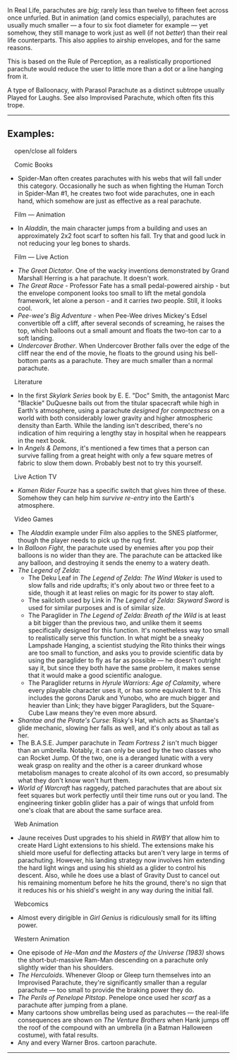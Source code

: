 In Real Life, parachutes are _big_; rarely less than twelve to fifteen feet across once unfurled. But in animation (and comics especially), parachutes are usually much smaller — a four to six foot diameter for example — yet somehow, they still manage to work just as well (if not _better_) than their real life counterparts. This also applies to airship envelopes, and for the same reasons.

This is based on the Rule of Perception, as a realistically proportioned parachute would reduce the user to little more than a dot or a line hanging from it.

A type of Balloonacy, with Parasol Parachute as a distinct subtrope usually Played for Laughs. See also Improvised Parachute, which often fits this trope.

___

## Examples:

    open/close all folders 

    Comic Books 

-   Spider-Man often creates parachutes with his webs that will fall under this category. Occasionally he such as when fighting the Human Torch in Spider-Man #1, he creates two foot wide parachutes, one in each hand, which somehow are just as effective as a real parachute.

    Film — Animation 

-   In _Aladdin_, the main character jumps from a building and uses an approximately 2x2 foot scarf to soften his fall. Try that and good luck in not reducing your leg bones to shards.

    Film — Live Action 

-   _The Great Dictator_. One of the wacky inventions demonstrated by Grand Marshall Herring is a hat parachute. It doesn't work.
-   _The Great Race_ - Professor Fate has a small pedal-powered airship - but the envelope component looks too small to lift the metal gondola framework, let alone a person - and it carries _two_ people. Still, it looks cool.
-   _Pee-wee's Big Adventure_ - when Pee-Wee drives Mickey's Edsel convertible off a cliff, after several seconds of screaming, he raises the top, which balloons out a small amount and floats the two-ton car to a soft landing.
-   _Undercover Brother_. When Undercover Brother falls over the edge of the cliff near the end of the movie, he floats to the ground using his bell-bottom pants as a parachute. They are much smaller than a normal parachute.

    Literature 

-   In the first _Skylark Series_ book by E. E. "Doc" Smith, the antagonist Marc "Blackie" DuQuesne bails out from the titular spacecraft while high in Earth's atmosphere, using a parachute _designed for compactness_ on a world with both considerably lower gravity and higher atmospheric density than Earth. While the landing isn't described, there's no indication of him requiring a lengthy stay in hospital when he reappears in the next book.
-   In _Angels & Demons_, it's mentioned a few times that a person can survive falling from a great height with only a few square metres of fabric to slow them down. Probably best not to try this yourself.

    Live Action TV 

-   _Kamen Rider Fourze_ has a specific switch that gives him three of these. Somehow they can help him _survive re-entry_ into the Earth's atmosphere.

    Video Games 

-   The _Aladdin_ example under Film also applies to the SNES platformer, though the player needs to pick up the rug first.
-   In _Balloon Fight_, the parachute used by enemies after you pop their balloons is no wider than they are. The parachute can be attacked like any balloon, and destroying it sends the enemy to a watery death.
-   _The Legend of Zelda_:
    -   The Deku Leaf in _The Legend of Zelda: The Wind Waker_ is used to slow falls and ride updrafts; it's only about two or three feet to a side, though it at least relies on magic for its power to stay aloft.
    -   The sailcloth used by Link in _The Legend of Zelda: Skyward Sword_ is used for similar purposes and is of similar size.
    -   The Paraglider in _The Legend of Zelda: Breath of the Wild_ is at least a bit bigger than the previous two, and unlike them it seems specifically designed for this function. It's nonetheless way too small to realistically serve this function. In what might be a sneaky Lampshade Hanging, a scientist studying the Rito thinks their wings are too small to function, and asks you to provide scientific data by using the paraglider to fly as far as possible — he doesn't outright say it, but since they both have the same problem, it makes sense that it would make a good scientific analogue.
    -   The Paraglider returns in _Hyrule Warriors: Age of Calamity_, where every playable character uses it, or has some equivalent to it. This includes the gorons Daruk and Yunobo, who are much bigger and heavier than Link; they have bigger Paragliders, but the Square-Cube Law means they're even more absurd.
-   _Shantae and the Pirate's Curse_: Risky's Hat, which acts as Shantae's glide mechanic, slowing her falls as well, and it's only about as tall as her.
-   The B.A.S.E. Jumper parachute in _Team Fortress 2_ isn't much bigger than an umbrella. Notably, it can only be used by the two classes who can Rocket Jump. Of the two, one is a deranged lunatic with a very weak grasp on reality and the other is a career drunkard whose metabolism manages to create alcohol of its own accord, so presumably what they don't know won't hurt them.
-   _World of Warcraft_ has raggedy, patched parachutes that are about six feet squares but work perfectly until their time runs out or you land. The engineering tinker goblin glider has a pair of wings that unfold from one's cloak that are about the same surface area.

    Web Animation 

-   Jaune receives Dust upgrades to his shield in _RWBY_ that allow him to create Hard Light extensions to his shield. The extensions make his shield more useful for deflecting attacks but aren't very large in terms of parachuting. However, his landing strategy now involves him extending the hard light wings and using his shield as a glider to control his descent. Also, while he does use a blast of Gravity Dust to cancel out his remaining momentum before he hits the ground, there's no sign that it reduces his or his shield's weight in any way during the initial fall.

    Webcomics 

-   Almost every dirigible in _Girl Genius_ is ridiculously small for its lifting power.

    Western Animation 

-   One episode of _He-Man and the Masters of the Universe (1983)_ shows the short-but-massive Ram-Man descending on a parachute only slightly wider than his shoulders.
-   _The Herculoids_. Whenever Gloop or Gleep turn themselves into an Improvised Parachute, they're significantly smaller than a regular parachute — too small to provide the braking power they do.
-   _The Perils of Penelope Pitstop_. Penelope once used her _scarf_ as a parachute after jumping from a plane.
-   Many cartoons show umbrellas being used as parachutes — the real-life consequences are shown on _The Venture Brothers_ when Hank jumps off the roof of the compound with an umbrella (in a Batman Halloween costume), with fatal results.
-   Any and every Warner Bros. cartoon parachute.

___